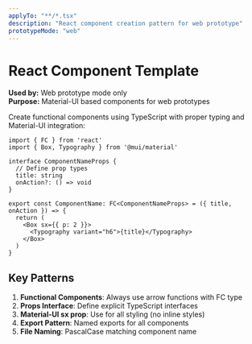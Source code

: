 ```yaml
---
applyTo: "**/*.tsx"
description: "React component creation pattern for web prototype"
prototypeMode: "web"
---
```


# React Component Template
**Used by:** Web prototype mode only  
**Purpose:** Material-UI based components for web prototypes

Create functional components using TypeScript with proper typing and Material-UI integration:

```tsx
import { FC } from 'react'
import { Box, Typography } from '@mui/material'

interface ComponentNameProps {
  // Define prop types
  title: string
  onAction?: () => void
}

export const ComponentName: FC<ComponentNameProps> = ({ title, onAction }) => {
  return (
    <Box sx={{ p: 2 }}>
      <Typography variant="h6">{title}</Typography>
    </Box>
  )
}
```

## Key Patterns

1. **Functional Components**: Always use arrow functions with FC type
2. **Props Interface**: Define explicit TypeScript interfaces
3. **Material-UI sx prop**: Use for all styling (no inline styles)
4. **Export Pattern**: Named exports for all components
5. **File Naming**: PascalCase matching component name